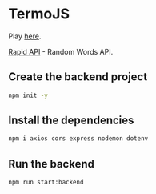 # TermoJS

Play <a href="https://douglasdl.github.io/TermoJS/index.html" target="_blank">here</a>.

[Rapid API](https://rapidapi.com/sheharyar566/api/random-words5/) - Random Words API.

## Create the backend project
```bash
npm init -y
```

## Install the dependencies
```bash
npm i axios cors express nodemon dotenv
```

## Run the backend
```bash
npm run start:backend
```